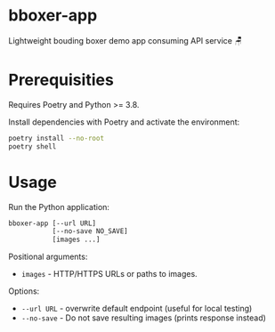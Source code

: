 # bboxer-app

Lightweight bouding boxer demo app consuming API service 🪑

# Prerequisities

Requires Poetry and Python >= 3.8.

Install dependencies with Poetry and activate the environment:

```sh
poetry install --no-root
poetry shell
```

# Usage

Run the Python application:

```sh
bboxer-app [--url URL]
           [--no-save NO_SAVE]
           [images ...]
```

Positional arguments:
- `images` - HTTP/HTTPS URLs or paths to images.

Options:
- `--url URL` - overwrite default endpoint (useful for local testing)
- `--no-save` - Do not save resulting images (prints response instead)
